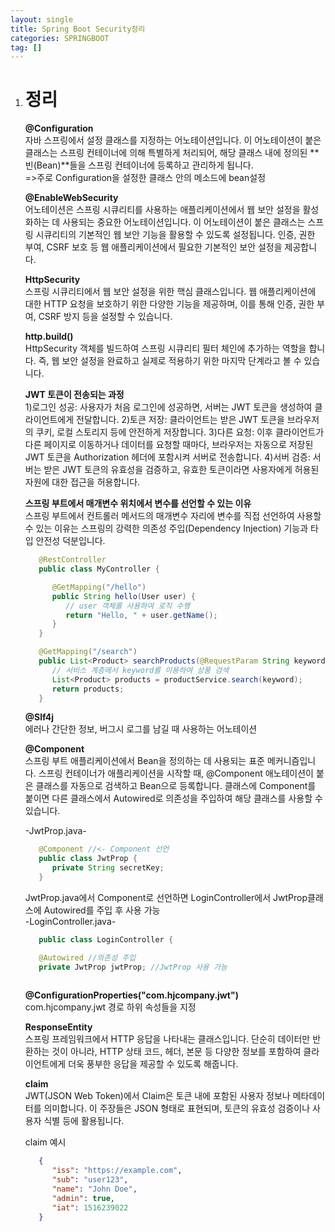 ```yaml
---
layout: single
title: Spring Boot Security정리
categories: SPRINGBOOT
tag: []
---
```


1. # 정리

   __@Configuration__   
   자바 스프링에서 설정 클래스를 지정하는 어노테이션입니다. 이 어노테이션이 붙은 클래스는 스프링 컨테이너에 의해 특별하게 처리되어, 해당 클래스 내에 정의된 **빈(Bean)**들을 스프링 컨테이너에 등록하고 관리하게 됩니다.   
   =>주로 Configuration을 설정한 클래스 안의 메소드에 bean설정   

   __@EnableWebSecurity__   
   어노테이션은 스프링 시큐리티를 사용하는 애플리케이션에서 웹 보안 설정을 활성화하는 데 사용되는 중요한 어노테이션입니다. 이 어노테이션이 붙은 클래스는 스프링 시큐리티의 기본적인 웹 보안 기능을 활용할 수 있도록 설정됩니다. 인증, 권한 부여, CSRF 보호 등 웹 애플리케이션에서 필요한 기본적인 보안 설정을 제공합니다.   

   __HttpSecurity__   
   스프링 시큐리티에서 웹 보안 설정을 위한 핵심 클래스입니다. 웹 애플리케이션에 대한 HTTP 요청을 보호하기 위한 다양한 기능을 제공하며, 이를 통해 인증, 권한 부여, CSRF 방지 등을 설정할 수 있습니다.   

   __http.build()__   
   HttpSecurity 객체를 빌드하여 스프링 시큐리티 필터 체인에 추가하는 역할을 합니다. 즉, 웹 보안 설정을 완료하고 실제로 적용하기 위한 마지막 단계라고 볼 수 있습니다.   

   __JWT 토큰이 전송되는 과정__   
   1)로그인 성공: 사용자가 처음 로그인에 성공하면, 서버는 JWT 토큰을 생성하여 클라이언트에게 전달합니다.
   2)토큰 저장: 클라이언트는 받은 JWT 토큰을 브라우저의 쿠키, 로컬 스토리지 등에 안전하게 저장합니다.
   3)다른 요청: 이후 클라이언트가 다른 페이지로 이동하거나 데이터를 요청할 때마다, 브라우저는 자동으로 저장된 JWT 토큰을 Authorization 헤더에 포함시켜 서버로 전송합니다.
   4)서버 검증: 서버는 받은 JWT 토큰의 유효성을 검증하고, 유효한 토큰이라면 사용자에게 허용된 자원에 대한 접근을 허용합니다.

   __스프링 부트에서 매개변수 위치에서 변수를 선언할 수 있는 이유__   
   스프링 부트에서 컨트롤러 메서드의 매개변수 자리에 변수를 직접 선언하여 사용할 수 있는 이유는 스프링의 강력한 의존성 주입(Dependency Injection) 기능과 타입 안전성 덕분입니다.   

   ```java
      @RestController
      public class MyController {

         @GetMapping("/hello")
         public String hello(User user) {
            // user 객체를 사용하여 로직 수행
            return "Hello, " + user.getName();
         }
      }
   ```   

   ```java
      @GetMapping("/search")
      public List<Product> searchProducts(@RequestParam String keyword) {
         // 서비스 계층에서 keyword를 이용하여 상품 검색
         List<Product> products = productService.search(keyword);
         return products;
      }

   ```

   __@Slf4j__   
   에러나 간단한 정보, 버그시 로그를 남길 때 사용하는 어노테이션   

   __@Component__   
   스프링 부트 애플리케이션에서 Bean을 정의하는 데 사용되는 표준 메커니즘입니다. 스프링 컨테이너가 애플리케이션을 시작할 때, @Component 애노테이션이 붙은 클래스를 자동으로 검색하고 Bean으로 등록합니다. 클래스에 Component를 붙이면 다른 클래스에서 Autowired로 의존성을 주입하여 해당 클래스를 사용할 수 있습니다.   

   -JwtProp.java-   
   ```java
      @Component //<- Component 선언
      public class JwtProp {
         private String secretKey;
      }
   ```   
   JwtProp.java에서 Component로 선언하면 LoginController에서 JwtProp클래스에 Autowired를 주입 후 사용 가능   
   -LoginController.java-   
   ```java
      public class LoginController {

      @Autowired //의존성 주입
      private JwtProp jwtProp; //JwtProp 사용 가능
      
   ```

   __@ConfigurationProperties("com.hjcompany.jwt")__   
   com.hjcompany.jwt 경로 하위 속성들을 지정   

   __ResponseEntity__   
   스프링 프레임워크에서 HTTP 응답을 나타내는 클래스입니다. 단순히 데이터만 반환하는 것이 아니라, HTTP 상태 코드, 헤더, 본문 등 다양한 정보를 포함하여 클라이언트에게 더욱 풍부한 응답을 제공할 수 있도록 해줍니다.

   __claim__   
   JWT(JSON Web Token)에서 Claim은 토큰 내에 포함된 사용자 정보나 메타데이터를 의미합니다. 이 주장들은 JSON 형태로 표현되며, 토큰의 유효성 검증이나 사용자 식별 등에 활용됩니다.   

   claim 예시   
   ```json
      {
         "iss": "https://example.com",
         "sub": "user123",
         "name": "John Doe",
         "admin": true,
         "iat": 1516239022
      }
   ```
